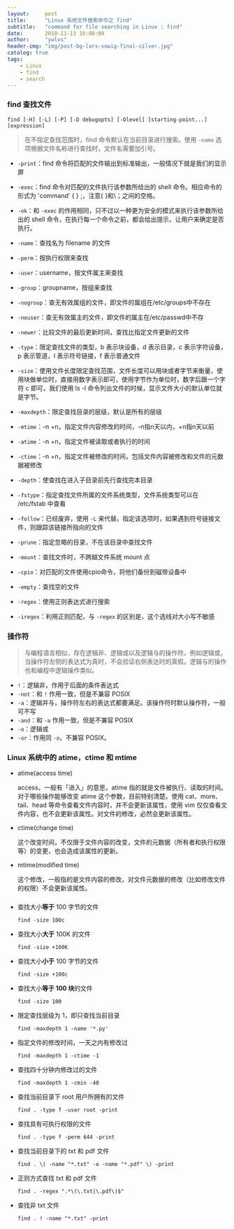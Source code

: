 ```yaml
---
layout:     post
title:      "Linux 系统文件搜索命令之 find"
subtitle:   "command for file searching in Linux : find"
date:       2018-11-13 19:00:00
author:     "ywlvs"
header-img: "img/post-bg-lars-sowig-final-silver.jpg"
catalog: true
tags:
    - Linux
    - find
    - search
---
```



### find 查找文件

```
find [-H] [-L] [-P] [-D debugopts] [-Olevel] [starting-point...] [expression]
```

> 在不指定查找范围时，find 命令默认在当前目录进行搜索。使用 `-name` 选项根据文件名称进行查找时，文件名需要加引号。

+ `-print`：find 命令将匹配的文件输出到标准输出，一般情况下就是我们的显示屏
+ `-exec`：find 命令对匹配的文件执行该参数所给出的 shell 命令。相应命令的形式为 'command' { } \;，注意{ }和\；之间的空格。
+ `-ok`：和 `-exec` 的作用相同，只不过以一种更为安全的模式来执行该参数所给出的 shell 命令，在执行每一个命令之前，都会给出提示，让用户来确定是否执行。
+ `-name`：查找名为 filename 的文件

+ `-perm`：按执行权限来查找

+ `-user`：username，按文件属主来查找

+ `-group`：groupname，按组来查找

+ `-nogroup`：查无有效属组的文件，即文件的属组在/etc/groups中不存在

+ `-nouser`：查无有效属主的文件，即文件的属主在/etc/passwd中不存

+ `-newer`：比较文件的最后更新时间，查找比指定文件更新的文件

+ `-type`：限定查找文件的类型，b 表示块设备，d 表示目录，c 表示字符设备，p 表示管道，l 表示符号链接，f 表示普通文件

+ `-size`：使用文件长度限定查找范围，文件长度可以用块或者字节来衡量，使用块做单位时，直接用数字表示即可，使用字节作为单位时，数字后跟一个字符 c 即可，我们使用 ls -l 命令列出文件的时候，显示文件大小的默认单位就是字节。

+ `-maxdepth`：限定查找目录的层级，默认是所有的层级

+ `-mtime`：-n +n，指定文件内容修改的时间，-n指n天以内，+n指n天以前

+ `-atime`：-n +n，指定文件被读取或者执行的时间

+ `-ctime`：-n +n，指定文件被修改的时间，包括文件内容被修改和文件的元数据被修改

+ `-depth`：使查找在进入子目录前先行查找完本目录

+ `-fstype`：指定查找文件所属的文件系统类型，文件系统类型可以在 /etc/fstab 中查看

+ `-follow`：已经废弃，使用 `-L` 来代替。指定该选项时，如果遇到符号链接文件，则跟踪该链接所指向的文件

+ `-prune`：指定忽略的目录，不在该目录中查找文件
+ `-mount`：查找文件时，不跨越文件系统 mount 点
+ `-cpio`：对匹配的文件使用cpio命令，将他们备份到磁带设备中

+ `-empty`：查找空的文件

+ `-regex`：使用正则表达式进行搜索

+ `-iregex`：利用正则匹配，与 `-regex` 的区别是，这个选线对大小写不敏感

### 操作符

> 与编程语言相似，存在逻辑非、逻辑或以及逻辑与的操作符。例如逻辑或，当操作符左侧的表达式为真时，不会验证右侧表达时的真假。逻辑与的操作也和编程中逻辑操作类似。

+ `!`：逻辑非，作用于后面的条件表达式
+ `-not`：和 `!` 作用一致，但是不兼容 POSIX
+ `-a`：逻辑并与，操作符左右的表达式都要满足。该操作符时默认操作符，一般可不写
+ `-and`：和 `-a` 作用一致，但是不兼容 POSIX
+ `-o`：逻辑或
+ `-or`：作用同 `-o`，不兼容 POSIX。


### Linux 系统中的 atime，ctime 和 mtime

+ atime(access time)

    access，一般有「进入」的意思，atime 指的就是文件被执行、读取的时间。对于哪些操作能够改变 atime 这个参数，目前特别清楚。使用 cat、more、tail、head 等命令查看文件内容时，并不会更新该属性，使用 vim 仅仅查看文件内容，也不会更新该属性。对文件的修改，必然会更新该属性。

+ ctime(change time)

    这个改变时间，不仅限于文件内容的改变，文件的元数据（所有者和执行权限等）的变更，也会造成该属性的更新。

+ mtime(modified time)

    这个修改，一般指的是文件内容的修改，对文件元数据的修改（比如修改文件的权限）不会更新该属性。


###

+ 查找大小**等于** 100 字节的文件

    ```
    find -size 100c
    ```

+ 查找大小**大于** 100K 的文件

    ```
    find -size +100K
    ```

+ 查找大小**小于** 100 字节的文件

    ```
    find -size +100c
    ```

+ 查找大小**等于 100 块**的文件

    ```
    find -size 100
    ```

+ 限定查找层级为 1，即只查找当前目录

    ```
    find -maxdepth 1 -name '*.py'
    ```

+ 指定文件的修改时间，一天之内有修改过

    ```
    find -maxdepth 1 -ctime -1
    ```

+ 查找四十分钟内修改过的文件

    ```
    find -maxdepth 1 -cmin -40
    ```

+ 查找当前目录下 root 用户所拥有的文件

    ```
    find . -type f -user root -print
    ```

+ 查找具有可执行权限的文件

    ```
    find . -type f -perm 644 -print
    ```

+ 查找当前目录下的 txt 和 pdf 文件

    ```
    find . \( -name "*.txt" -o -name "*.pdf" \) -print
    ```

+ 正则方式查找 txt 和 pdf 文件

    ```
    find . -regex ".*\(\.txt|\.pdf\)$"
    ```

+ 查找非 txt 文件

    ```
    find . ! -name "*.txt" -print
    ```